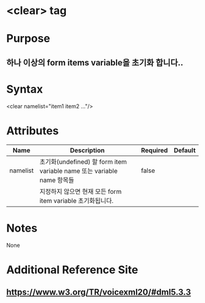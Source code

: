 # \<clear> tag
# Purpose 
## 하나 이상의 form items variable을 초기화 합니다..

# Syntax
\<clear namelist="item1 item2 ..."/> 


# Attributes
|Name |Description |Required |Default|
|-----|------------|---------|-------|
|namelist|초기화(undefined) 할  form item variable name  또는 variable  name  항목들|false||
| |지정하지 않으면 현재 모든 form item variable 초기화됩니다.|||

# Notes
None
# Additional Reference Site
## https://www.w3.org/TR/voicexml20/#dml5.3.3